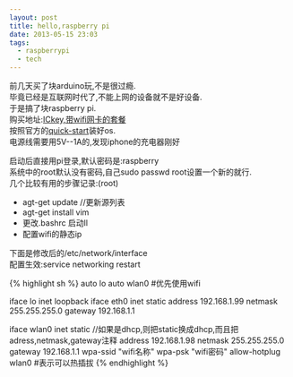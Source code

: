 ```yaml
---
layout: post
title: hello,raspberry pi
date: 2013-05-15 23:03
tags:
  - raspberrypi
  - tech
---
```


前几天买了块arduino玩,不是很过瘾.  
毕竟已经是互联网时代了,不能上网的设备就不是好设备.  
于是搞了块raspberry pi.  
购买地址:[ICkey,带wifi网卡的套餐](http://www.ickey.cn/)  
按照官方的[quick-start](http://www.raspberrypi.org/quick-start-guide)装好os.  
电源线需要用5V--1A的,发现iphone的充电器刚好  

启动后直接用pi登录,默认密码是:raspberry  
系统中的root默认没有密码,自己sudo passwd root设置一个新的就行.  
几个比较有用的步骤记录:(root)  

- agt-get update //更新源列表
- agt-get install vim
- 更改.bashrc 启动ll
- 配置wifi的静态ip  

下面是修改后的/etc/network/interface  
配置生效:service networking restart  

{% highlight sh %}
auto lo
auto wlan0 #优先使用wifi

iface lo inet loopback
iface eth0 inet static
        address 192.168.1.99
        netmask 255.255.255.0
        gateway 192.168.1.1

iface wlan0 inet static
//如果是dhcp,则把static换成dhcp,而且把adress,netmask,gateway注释
        address 192.168.1.98
        netmask 255.255.255.0
        gateway 192.168.1.1
        wpa-ssid &quot;wifi名称&quot;
        wpa-psk &quot;wifi密码&quot;
allow-hotplug wlan0 #表示可以热插拔
{% endhighlight %}